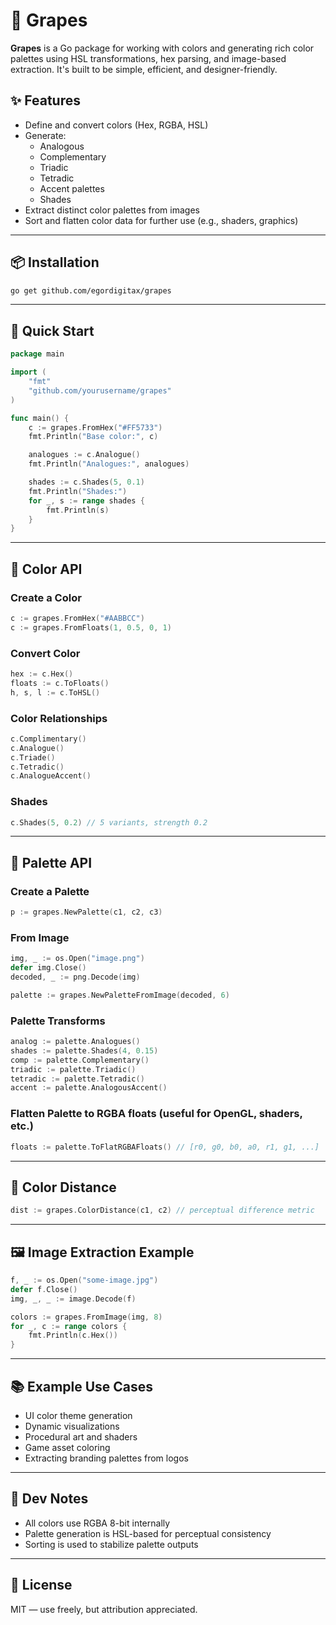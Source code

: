 # 🍇 Grapes

**Grapes** is a Go package for working with colors and generating rich color palettes using HSL transformations, hex parsing, and image-based extraction. It's built to be simple, efficient, and designer-friendly.

## ✨ Features

- Define and convert colors (Hex, RGBA, HSL)
- Generate:
  - Analogous
  - Complementary
  - Triadic
  - Tetradic
  - Accent palettes
  - Shades
- Extract distinct color palettes from images
- Sort and flatten color data for further use (e.g., shaders, graphics)

---

## 📦 Installation

```bash
go get github.com/egordigitax/grapes
```

---

## 📘 Quick Start

```go
package main

import (
	"fmt"
	"github.com/yourusername/grapes"
)

func main() {
	c := grapes.FromHex("#FF5733")
	fmt.Println("Base color:", c)

	analogues := c.Analogue()
	fmt.Println("Analogues:", analogues)

	shades := c.Shades(5, 0.1)
	fmt.Println("Shades:")
	for _, s := range shades {
		fmt.Println(s)
	}
}
```

---

## 🎨 Color API

### Create a Color

```go
c := grapes.FromHex("#AABBCC")
c := grapes.FromFloats(1, 0.5, 0, 1)
```

### Convert Color

```go
hex := c.Hex()
floats := c.ToFloats()
h, s, l := c.ToHSL()
```

### Color Relationships

```go
c.Complimentary()
c.Analogue()
c.Triade()
c.Tetradic()
c.AnalogueAccent()
```

### Shades

```go
c.Shades(5, 0.2) // 5 variants, strength 0.2
```

---

## 🌈 Palette API

### Create a Palette

```go
p := grapes.NewPalette(c1, c2, c3)
```

### From Image

```go
img, _ := os.Open("image.png")
defer img.Close()
decoded, _ := png.Decode(img)

palette := grapes.NewPaletteFromImage(decoded, 6)
```

### Palette Transforms

```go
analog := palette.Analogues()
shades := palette.Shades(4, 0.15)
comp := palette.Complementary()
triadic := palette.Triadic()
tetradic := palette.Tetradic()
accent := palette.AnalogousAccent()
```

### Flatten Palette to RGBA floats (useful for OpenGL, shaders, etc.)

```go
floats := palette.ToFlatRGBAFloats() // [r0, g0, b0, a0, r1, g1, ...]
```

---

## 🧠 Color Distance

```go
dist := grapes.ColorDistance(c1, c2) // perceptual difference metric
```

---

## 🖼️ Image Extraction Example

```go
f, _ := os.Open("some-image.jpg")
defer f.Close()
img, _, _ := image.Decode(f)

colors := grapes.FromImage(img, 8)
for _, c := range colors {
	fmt.Println(c.Hex())
}
```

---

## 📚 Example Use Cases

- UI color theme generation
- Dynamic visualizations
- Procedural art and shaders
- Game asset coloring
- Extracting branding palettes from logos

---

## 🔧 Dev Notes

- All colors use RGBA 8-bit internally
- Palette generation is HSL-based for perceptual consistency
- Sorting is used to stabilize palette outputs

---

## 📄 License

MIT — use freely, but attribution appreciated.
